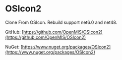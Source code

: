 # OSIcon2

Clone From OSIcon. Rebuild support net6.0 and net48.

GitHub: [https://github.com/OpenMIS/OSIcon2](https://github.com/OpenMIS/OSIcon2)

NuGet: [https://www.nuget.org/packages/OSIcon2](https://www.nuget.org/packages/OSIcon2)
